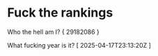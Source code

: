 # Fuck the rankings

Who the hell am I?
{ 29182086 }

What fucking year is it?
[ 2025-04-17T23:13:20Z ]
